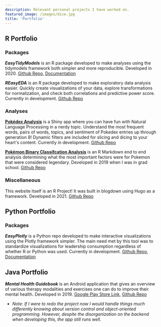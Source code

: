 ```yaml
---
description: Relevant personal projects I have worked on.
featured_image: /images/dice.jpg
title: 'Portfolio'
---
```


## R Portfolio

### Packages

__*EasyTidyModels*__ is an R package developed to make analyses using the tidymodels framework both simpler and more reproducible. Developed in 2020. [Github Repo](https://github.com/amanda-park/easytidymodels), [Documentation](https://amanda-park.github.io/easytidymodels/)

__*REasyEDA*__ is an R package developed to make exploratory data analysis easier. Quickly create visualizations of your data, explore transformations for normalization, and check both correlations and predictive power score. Currently in development. [Github Repo](https://github.com/amanda-park/reasyeda)   

### Analyses

[**Pokédex Analysis**](https://amandapark.shinyapps.io/PokedexNLPAnalysis/) is a Shiny app where you can have fun with Natural Language Processing in a nerdy topic. Understand the most frequent words, pairs of words, topics, and sentiment of Pokedex entries up through generation 8! Dynamic filters are included for slicing and dicing to your heart's content. Currently in development. [Github Repo](https://github.com/amanda-park/Pokemon-Analysis/tree/main/Shiny%20App%20-%20Pokemon%20%26%20Pokedex)

[**Pokémon Binary Classifcation Analysis**](https://amandapark.shinyapps.io/PokemonAnalysis/) is an R Markdown end to end analysis determining what the most important factors were for Pokemon that were considered legendary. Developed in 2019 when I was in grad school. [Github Repo](https://github.com/amanda-park/Pokemon-Analysis/tree/main/Binary%20Classification%20-%20Pokemon)

### Miscellaneous  

This website itself is an R Project! It was built in blogdown using Hugo as a framework. Developed in 2021. [Github Repo](https://github.com/amanda-park/amanda-park.netlify.app)
  
## Python Portfolio

### Packages

__*EasyPlotly*__ is a Python repo developed to make interactive visualizations using the Plotly framework simpler. The main need met by this tool was to standardize visualizations for leadership consumption regardless of whether R or Python was used. Currently in development. [Github Repo](https://github.com/amanda-park/easyplotly), [Documentation](https://easyplotly.readthedocs.io/en/latest/index.html)

## Java Portfolio

__*Mental Health Guidebook*__ is an Android application that gives an overview of various therapy modalities and exercises one can do to improve their mental health. Developed in 2019. [Google Play Store Link](https://play.google.com/store/apps/details?id=com.amanda.mentalhealthguide),  [Github Repo](https://github.com/amanda-park/mental-health-guidebook)
  * _Note: If I were to redo the project now I would handle things much differently knowing about version control and object-oriented programming. However, despite the disorganization on the backend when developing this, the app still runs well._